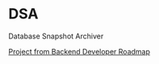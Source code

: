 # DSA
Database Snapshot Archiver

[Project from Backend Developer Roadmap](https://roadmap.sh/projects/database-backup-utility)
